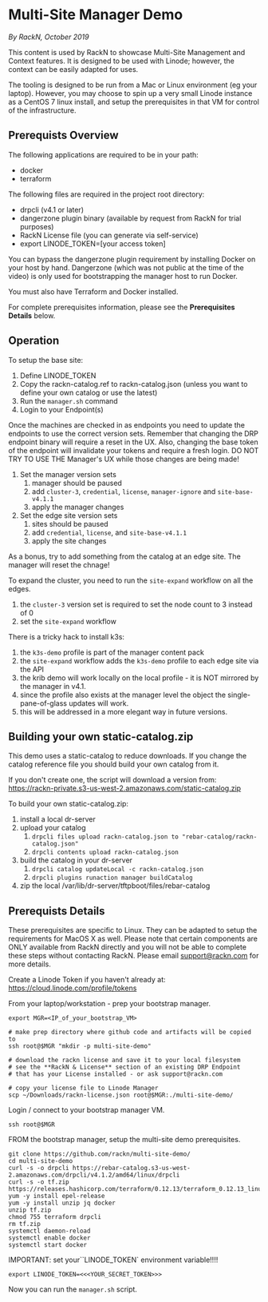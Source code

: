 Multi-Site Manager Demo
=======================
_By RackN, October 2019_


This content is used by RackN to showcase Multi-Site Management and Context
features.  It is designed to be used with Linode; however, the context
can be easily adapted for uses.

The tooling is designed to be run from a Mac or Linux environment (eg
your laptop).  However, you may choose to spin up a very small Linode
instance as a CentOS 7 linux install, and setup the prerequisites in
that VM for control of the infrastructure.

Prerequists Overview
--------------------

The following applications are required to be in your path:
   * docker
   * terraform

The following files are required in the project root directory:
   * drpcli (v4.1 or later)
   * dangerzone plugin binary (available by request from RackN for trial purposes)
   * RackN License file (you can generate via self-service)
   * export LINODE_TOKEN=[your access token]

You can bypass the dangerzone plugin requirement by installing Docker on
your host by hand.  Dangerzone (which was not public at the time of the
video) is only used for bootstrapping the manager host to run Docker.

You must also have Terraform and Docker installed.

For complete prerequisites information, please see the **Prerequisites
Details** below.

Operation
---------

To setup the base site:

  1. Define LINODE_TOKEN
  1. Copy the rackn-catalog.ref to rackn-catalog.json (unless you want to define your own catalog or use the latest)
  1. Run the `manager.sh` command
  1. Login to your Endpoint(s)
  
Once the machines are checked in as endpoints you need to update the endpoints to use the correct version sets.  Remember that changing the DRP endpoint binary will require a reset in the UX.  Also, changing the base token of the endpoint will invalidate your tokens and require a fresh login.  DO NOT TRY TO USE THE Manager's UX while those changes are being made!

  1. Set the manager version sets
     1. manager should be paused
     1. add `cluster-3`, `credential`, `license`, `manager-ignore` and `site-base-v4.1.1`
     1. apply the manager changes
  1. Set the edge site version sets
     1. sites should be paused
     1. add `credential`, `license`, and `site-base-v4.1.1`
     1. apply the site changes

As a bonus, try to add something from the catalog at an edge site.  The manager will reset the chnage!

To expand the cluster, you need to run the `site-expand` workflow on all the edges.

   1. the `cluster-3` version set is required to set the node count to 3 instead of 0
   1. set the `site-expand` workflow

There is a tricky hack to install k3s:

   1. the `k3s-demo` profile is part of the manager content pack
   1. the `site-expand` workflow adds the `k3s-demo` profile to each edge site via the API
   1. the krib demo will work locally on the local profile - it is NOT mirrored by the manager in v4.1.
   1. since the profile also exists at the manager level the object the single-pane-of-glass updates will work.
   1. this will be addressed in a more elegant way in future versions.

Building your own static-catalog.zip
------------------------------------

This demo uses a static-catalog to reduce downloads.  If you change the catalog
reference file you should build your own catalog from it.

If you don't create one, the script will download a version from: https://rackn-private.s3-us-west-2.amazonaws.com/static-catalog.zip

To build your own static-catalog.zip:

  1. install a local dr-server
  1. upload your catalog
     1. `drpcli files upload rackn-catalog.json to "rebar-catalog/rackn-catalog.json"`
     1. `drpcli contents upload rackn-catalog.json`
  1. build the catalog in your dr-server
     1. `drpcli catalog updateLocal -c rackn-catalog.json`
     1. `drpcli plugins runaction manager buildCatalog`
  1. zip the local /var/lib/dr-server/tftpboot/files/rebar-catalog


Prerequists Details
-------------------

These prerequisites are specific to Linux.  They can be adapted to setup the
requirements for MacOS X as well.  Please note that certain components are
ONLY available from RackN directly and you will not be able to complete these
steps without contacting RackN.  Please email support@rackn.com for more
details.

Create a Linode Token if you haven't already at: https://cloud.linode.com/profile/tokens

From your laptop/workstation - prep your bootstrap manager.

```
export MGR=<IP_of_your_bootstrap_VM>

# make prep directory where github code and artifacts will be copied to
ssh root@$MGR "mkdir -p multi-site-demo"

# download the rackn license and save it to your local filesystem
# see the **RackN & License** section of an existing DRP Endpoint
# that has your License installed - or ask support@rackn.com

# copy your license file to Linode Manager
scp ~/Downloads/rackn-license.json root@$MGR:./multi-site-demo/
```

Login / connect to your bootstrap manager VM.
```
ssh root@$MGR
```

FROM the bootstrap manager, setup the multi-site demo prerequisites.
```
git clone https://github.com/rackn/multi-site-demo/
cd multi-site-demo
curl -s -o drpcli https://rebar-catalog.s3-us-west-2.amazonaws.com/drpcli/v4.1.2/amd64/linux/drpcli
curl -s -o tf.zip https://releases.hashicorp.com/terraform/0.12.13/terraform_0.12.13_linux_amd64.zip
yum -y install epel-release
yum -y install unzip jq docker
unzip tf.zip
chmod 755 terraform drpcli
rm tf.zip
systemctl daemon-reload
systemctl enable docker
systemctl start docker
```
IMPORTANT: set your``LINODE_TOKEN` environment variable!!!!
```
export LINODE_TOKEN=<<<YOUR_SECRET_TOKEN>>>
```

Now you can run the `manager.sh` script.
